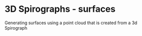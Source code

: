# 3D Spirographs - surfaces
Generating surfaces using a point cloud that is created from a 3d Spirograph
